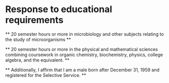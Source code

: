 Response to educational requirements
====================================

** 20 semester hours or more in microbiology and other subjects relating to the study of microorganisms **

** 20 semester hours or more in the physical and mathematical sciences combining coursework in organic chemistry, biochemistry, physics, college algebra, and the equivalent. **




** Additionally, I affirm that I am a male born after December 31, 1959 and registered for the Selective Service. **
